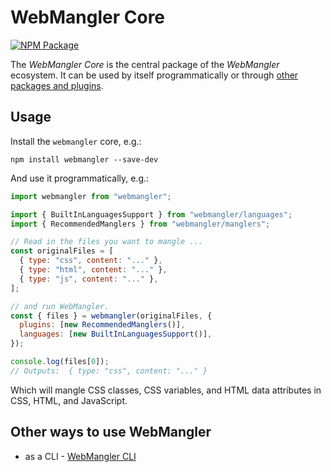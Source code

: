 # WebMangler Core

[![NPM Package][npm-image]][npm-url]

The _WebMangler Core_ is the central package of the _WebMangler_ ecosystem. It
can be used by itself programmatically or through [other packages and
plugins](#other-ways-to-use-webmangler).

## Usage

Install the `webmangler` core, e.g.:

```shell
npm install webmangler --save-dev
```

And use it programmatically, e.g.:

```js
import webmangler from "webmangler";

import { BuiltInLanguagesSupport } from "webmangler/languages";
import { RecommendedManglers } from "webmangler/manglers";

// Read in the files you want to mangle ...
const originalFiles = [
  { type: "css", content: "..." },
  { type: "html", content: "..." },
  { type: "js", content: "..." },
];

// and run WebMangler.
const { files } = webmangler(originalFiles, {
  plugins: [new RecommendedManglers()],
  languages: [new BuiltInLanguagesSupport()],
});

console.log(files[0]);
// Outputs:  { type: "css", content: "..." }
```

Which will mangle CSS classes, CSS variables, and HTML data attributes in CSS,
HTML, and JavaScript.

## Other ways to use WebMangler

- as a CLI - [WebMangler CLI](https://www.npmjs.com/package/webmangler-cli)

[npm-url]: https://www.npmjs.com/package/webmangler "NPM package"
[npm-image]: https://img.shields.io/npm/v/webmangler.svg
